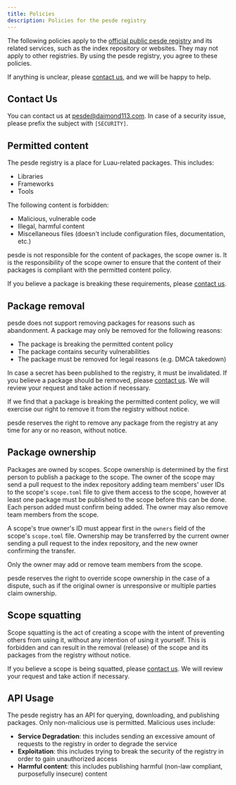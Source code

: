 ```yaml
---
title: Policies
description: Policies for the pesde registry
---
```


The following policies apply to the [official public pesde registry](https://registry.pesde.daimond113.com)
and its related services, such as the index repository or websites.
They may not apply to other registries. By using the pesde registry, you agree
to these policies.

If anything is unclear, please [contact us](#contact-us), and we will be happy
to help.

## Contact Us

You can contact us at [pesde@daimond113.com](mailto:pesde@daimond113.com). In
case of a security issue, please prefix the subject with `[SECURITY]`.

## Permitted content

The pesde registry is a place for Luau-related packages. This includes:

- Libraries
- Frameworks
- Tools

The following content is forbidden:

- Malicious, vulnerable code
- Illegal, harmful content
- Miscellaneous files (doesn't include configuration files, documentation, etc.)

pesde is not responsible for the content of packages, the scope owner is. It
is the responsibility of the scope owner to ensure that the content of their
packages is compliant with the permitted content policy.

If you believe a package is breaking these requirements, please [contact us](#contact-us).

## Package removal

pesde does not support removing packages for reasons such as abandonment. A
package may only be removed for the following reasons:

- The package is breaking the permitted content policy
- The package contains security vulnerabilities
- The package must be removed for legal reasons (e.g. DMCA takedown)

In case a secret has been published to the registry, it must be invalidated.
If you believe a package should be removed, please [contact us](#contact-us).
We will review your request and take action if necessary.

If we find that a package is breaking the permitted content policy, we will
exercise our right to remove it from the registry without notice.

pesde reserves the right to remove any package from the registry at any time for
any or no reason, without notice.

## Package ownership

Packages are owned by scopes. Scope ownership is determined by the first person
to publish a package to the scope. The owner of the scope may send a pull request
to the index repository adding team members' user IDs to the scope's `scope.toml`
file to give them access to the scope, however at least one package must be
published to the scope before this can be done. Each person added must confirm
being added. The owner may also remove team members from the scope.

A scope's true owner's ID must appear first in the `owners` field of the scope's
`scope.toml` file. Ownership may be transferred by the current owner sending a
pull request to the index repository, and the new owner confirming the transfer.

Only the owner may add or remove team members from the scope.

pesde reserves the right to override scope ownership in the case of a dispute,
such as if the original owner is unresponsive or multiple parties claim ownership.

## Scope squatting

Scope squatting is the act of creating a scope with the intent of preventing
others from using it, without any intention of using it yourself. This is
forbidden and can result in the removal (release) of the scope and its packages
from the registry without notice.

If you believe a scope is being squatted, please [contact us](#contact-us).
We will review your request and take action if necessary.

## API Usage

The pesde registry has an API for querying, downloading, and publishing packages.
Only non-malicious use is permitted. Malicious uses include:

- **Service Degradation**: this includes sending an excessive amount of requests
  to the registry in order to degrade the service
- **Exploitation**: this includes trying to break the security of the registry
  in order to gain unauthorized access
- **Harmful content**: this includes publishing harmful (non-law compliant,
  purposefully insecure) content
